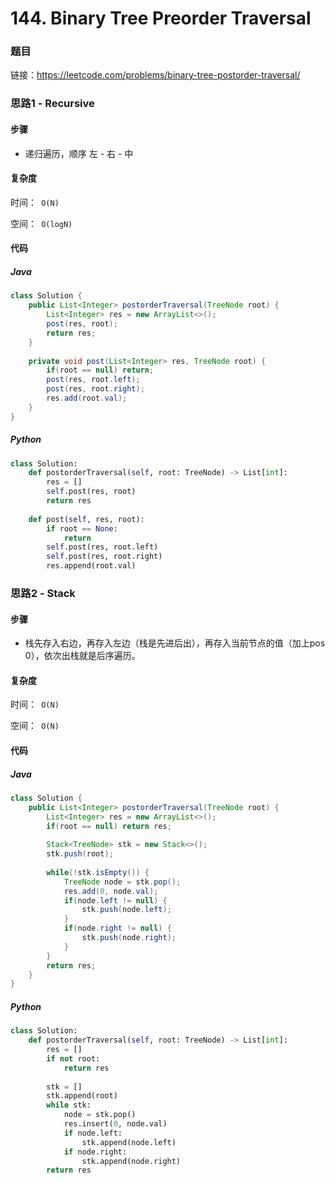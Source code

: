 

# 144. Binary Tree Preorder Traversal

### 题目

链接：https://leetcode.com/problems/binary-tree-postorder-traversal/



### 思路1 - Recursive

#### 步骤

- 递归遍历，顺序 左 - 右 - 中

  


#### 复杂度

时间：` O(N)`

空间：` O(logN)`



#### 代码

##### Java

```java
class Solution {
    public List<Integer> postorderTraversal(TreeNode root) {
        List<Integer> res = new ArrayList<>();
        post(res, root);
        return res;
    }
    
    private void post(List<Integer> res, TreeNode root) {
        if(root == null) return;
        post(res, root.left);
        post(res, root.right);
        res.add(root.val);
    }
}
```



##### Python

```python
class Solution:
    def postorderTraversal(self, root: TreeNode) -> List[int]:
        res = []
        self.post(res, root)
        return res
        
    def post(self, res, root):
        if root == None:
            return
        self.post(res, root.left)
        self.post(res, root.right)
        res.append(root.val)
```



### 思路2 - Stack

#### 步骤

- 栈先存入右边，再存入左边（栈是先进后出），再存入当前节点的值（加上pos 0），依次出栈就是后序遍历。



#### 复杂度

时间：` O(N)`

空间：` O(N)`



#### 代码

##### Java

```java
class Solution {
    public List<Integer> postorderTraversal(TreeNode root) {
        List<Integer> res = new ArrayList<>();
        if(root == null) return res;
        
        Stack<TreeNode> stk = new Stack<>();
        stk.push(root);
        
        while(!stk.isEmpty()) {
            TreeNode node = stk.pop();
            res.add(0, node.val);
            if(node.left != null) {
                stk.push(node.left);
            }
            if(node.right != null) {
                stk.push(node.right);
            }
        }
        return res;
    }
}
```



##### Python

```python
class Solution:
    def postorderTraversal(self, root: TreeNode) -> List[int]:
        res = []
        if not root:
            return res
        
        stk = []
        stk.append(root)
        while stk:
            node = stk.pop()
            res.insert(0, node.val)
            if node.left:
                stk.append(node.left)
            if node.right:
                stk.append(node.right)
        return res
```

